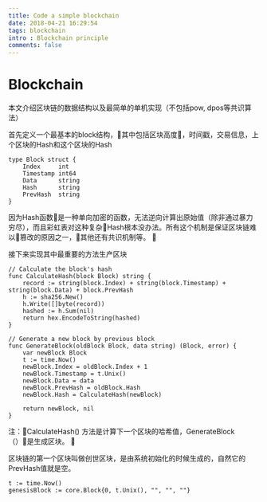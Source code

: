 ```yaml
---
title: Code a simple blockchain
date: 2018-04-21 16:29:54
tags: blockchain
intro : Blockchain principle
comments: false
---
```


# Blockchain
本文介绍区块链的数据结构以及最简单的单机实现（不包括pow, dpos等共识算法）

首先定义一个最基本的block结构，其中包括区块高度，时间戳，交易信息，上个区块的Hash和这个区块的Hash
```golang
type Block struct {
	Index     int
	Timestamp int64
	Data      string
	Hash      string
	PrevHash  string
}
```
因为Hash函数是一种单向加密的函数，无法逆向计算出原始值（除非通过暴力穷尽），而且彩虹表对这种复杂Hash根本没办法。所有这个机制是保证区块链难以篡改的原因之一，其他还有共识机制等。


接下来实现其中最重要的方法生产区块
```golang
// Calculate the block's hash
func CalculateHash(block Block) string {
	record := string(block.Index) + string(block.Timestamp) + string(block.Data) + block.PrevHash
	h := sha256.New()
	h.Write([]byte(record))
	hashed := h.Sum(nil)
	return hex.EncodeToString(hashed)
}

// Generate a new block by previous block
func GenerateBlock(oldBlock Block, data string) (Block, error) {
	var newBlock Block
	t := time.Now()
	newBlock.Index = oldBlock.Index + 1
	newBlock.Timestamp = t.Unix()
	newBlock.Data = data
	newBlock.PrevHash = oldBlock.Hash
	newBlock.Hash = CalculateHash(newBlock)

	return newBlock, nil
}
```
注：CalculateHash() 方法是计算下一个区块的哈希值，GenerateBlock（）是生成区块。


区块链的第一个区块叫做创世区块，是由系统初始化的时候生成的，自然它的PrevHash值就是空。
```golang
t := time.Now()
genesisBlock := core.Block{0, t.Unix(), "", "", ""}
```